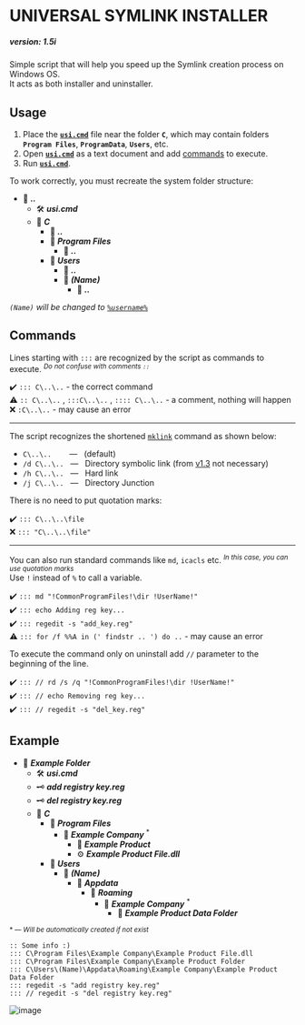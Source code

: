 # UNIVERSAL SYMLINK INSTALLER

##### *version: 1.5i*

Simple script that will help you speed up the Symlink creation process on Windows OS.  
It acts as both installer and uninstaller.

## Usage
1. Place the [**`usi.cmd`**](https://github.com/wvzxn/universal-symlink-installer/releases/latest/download/usi.cmd) file near the folder **`C`**, which may contain folders **`Program Files`**, **`ProgramData`**, **`Users`**, etc.
2. Open [**`usi.cmd`**](https://github.com/wvzxn/universal-symlink-installer/releases/latest/download/usi.cmd) as a text document and add [commands](https://github.com/wvzxn/universal-symlink-installer#commands) to execute.
3. Run [**`usi.cmd`**](https://github.com/wvzxn/universal-symlink-installer/releases/latest/download/usi.cmd).

To work correctly, you must recreate the system folder structure:
- :file_folder: ***..***
  - :hammer_and_wrench: ***usi.cmd***
  - :file_folder: ***C***
    - :file_folder: ***..***
    - :file_folder: ***Program Files***
      - :file_folder: ***..***
    - :file_folder: ***Users***
      - :file_folder: ***..***
      - :file_folder: ***(Name)***
        - :file_folder: ***..***

*`(Name)` will be changed to [`%username%`](https://ss64.com/nt/syntax-variables.html)*

## Commands

Lines starting with `:::` are recognized by the script as commands to execute. <sup>*Do not confuse with comments `::`*</sup>
  
:heavy_check_mark: `::: C\..\..` - the correct command  
:warning: `:: C\..\..` , `:::C\..\..` , `:::: C\..\..` - a comment, nothing will happen  
:x: `:C\..\..` - may cause an error

___

The script recognizes the shortened [`mklink`](https://ss64.com/nt/mklink.html) command as shown below:

- `C\..\..`&nbsp;&nbsp;&nbsp;&nbsp;&nbsp;&nbsp;&nbsp; — &nbsp;&nbsp;(default)  
- `/d C\..\..`&nbsp;&nbsp; — &nbsp;&nbsp;Directory symbolic link (from [v1.3](https://github.com/wvzxn/universal-symlink-installer/releases/tag/v1.3) not necessary)  
- `/h C\..\..`&nbsp;&nbsp; — &nbsp;&nbsp;Hard link  
- `/j C\..\..`&nbsp;&nbsp; — &nbsp;&nbsp;Directory Junction

There is no need to put quotation marks:

:heavy_check_mark: `::: C\..\..\file`  
:x: `::: "C\..\..\file"`

___

You can also run standard commands like `md`, `icacls` etc. <sup>*In this case, you can use quotation marks*</sup>  
Use `!` instead of `%` to call a variable.

:heavy_check_mark: `::: md "!CommonProgramFiles!\dir !UserName!"`  
:heavy_check_mark: `::: echo Adding reg key...`  
:heavy_check_mark: `::: regedit -s "add_key.reg"`  
:warning: `::: for /f %%A in (' findstr .. ') do ..` - may cause an error

To execute the command only on uninstall add `//` parameter to the beginning of the line.

:heavy_check_mark: `::: // rd /s /q "!CommonProgramFiles!\dir !UserName!"`  
:heavy_check_mark: `::: // echo Removing reg key...`  
:heavy_check_mark: `::: // regedit -s "del_key.reg"`

## Example
- :file_folder: ***Example Folder***
  - :hammer_and_wrench: ***usi.cmd***
  - :old_key: ***add registry key.reg***
  - :old_key: ***del registry key.reg***
  - :file_folder: ***C***
    - :file_folder: ***Program Files***
      - :file_folder: ***Example Company*** <sup>*</sup>
        - :file_folder: ***Example Product***
        - :gear: ***Example Product File.dll***
    - :file_folder: ***Users***
      - :file_folder: ***(Name)***
        - :file_folder: ***Appdata***
          - :file_folder: ***Roaming***
            - :file_folder: ***Example Company*** <sup>*</sup>
              - :file_folder: ***Example Product Data Folder***

<sup>* — *Will be automatically created if not exist*</sup>

```
:: Some info :)
::: C\Program Files\Example Company\Example Product File.dll
::: C\Program Files\Example Company\Example Product Folder
::: C\Users\(Name)\Appdata\Roaming\Example Company\Example Product Data Folder
::: regedit -s "add registry key.reg"
::: // regedit -s "del registry key.reg"
```
![image](https://user-images.githubusercontent.com/87862400/205160339-020a3d1f-b2f7-49da-b069-2577ac885cc3.png)

